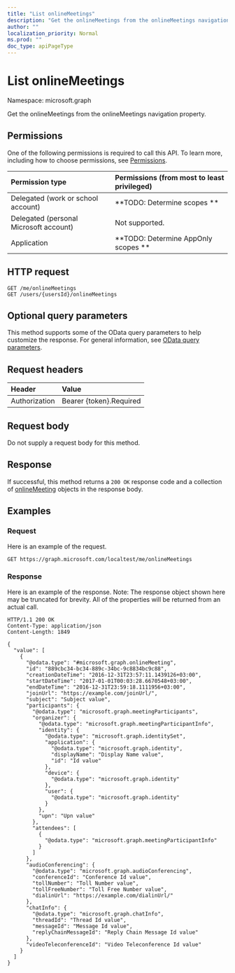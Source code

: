 ```yaml
---
title: "List onlineMeetings"
description: "Get the onlineMeetings from the onlineMeetings navigation property."
author: ""
localization_priority: Normal
ms.prod: ""
doc_type: apiPageType
---
```


# List onlineMeetings

Namespace: microsoft.graph

Get the onlineMeetings from the onlineMeetings navigation property.

## Permissions
One of the following permissions is required to call this API. To learn more, including how to choose permissions, see [Permissions](/concepts/permissions-reference.md).

|Permission type|Permissions (from most to least privileged)|
|:---|:---|
|Delegated (work or school account)|**TODO: Determine scopes **|
|Delegated (personal Microsoft account)|Not supported.|
|Application|**TODO: Determine AppOnly scopes **|

## HTTP request
<!-- {
  "blockType": "ignored"
}
-->
``` http
GET /me/onlineMeetings
GET /users/{usersId}/onlineMeetings
```

## Optional query parameters
This method supports some of the OData query parameters to help customize the response. For general information, see [OData query parameters](/graph/query-parameters).

## Request headers
|Header|Value|
|:---|:---|
|Authorization|Bearer {token}.Required|

## Request body
Do not supply a request body for this method.

## Response
If successful, this method returns a `200 OK` response code and a collection of [onlineMeeting](../resources/onlinemeeting.md) objects in the response body.

## Examples

### Request
Here is an example of the request.
<!-- {
  "blockType": "request",
  "name": "get_onlinemeeting"
}
-->
``` http
GET https://graph.microsoft.com/localtest/me/onlineMeetings
```

### Response
Here is an example of the response. Note: The response object shown here may be truncated for brevity. All of the properties will be returned from an actual call.
<!-- {
  "blockType": "response",
  "truncated": true,
  "@odata.type": "collection(microsoft.graph.onlinemeeting)"
}
-->
``` http
HTTP/1.1 200 OK
Content-Type: application/json
Content-Length: 1849

{
  "value": [
    {
      "@odata.type": "#microsoft.graph.onlineMeeting",
      "id": "889cbc34-bc34-889c-34bc-9c8834bc9c88",
      "creationDateTime": "2016-12-31T23:57:11.1439126+03:00",
      "startDateTime": "2017-01-01T00:03:28.6670548+03:00",
      "endDateTime": "2016-12-31T23:59:18.1111956+03:00",
      "joinUrl": "https://example.com/joinUrl/",
      "subject": "Subject value",
      "participants": {
        "@odata.type": "microsoft.graph.meetingParticipants",
        "organizer": {
          "@odata.type": "microsoft.graph.meetingParticipantInfo",
          "identity": {
            "@odata.type": "microsoft.graph.identitySet",
            "application": {
              "@odata.type": "microsoft.graph.identity",
              "displayName": "Display Name value",
              "id": "Id value"
            },
            "device": {
              "@odata.type": "microsoft.graph.identity"
            },
            "user": {
              "@odata.type": "microsoft.graph.identity"
            }
          },
          "upn": "Upn value"
        },
        "attendees": [
          {
            "@odata.type": "microsoft.graph.meetingParticipantInfo"
          }
        ]
      },
      "audioConferencing": {
        "@odata.type": "microsoft.graph.audioConferencing",
        "conferenceId": "Conference Id value",
        "tollNumber": "Toll Number value",
        "tollFreeNumber": "Toll Free Number value",
        "dialinUrl": "https://example.com/dialinUrl/"
      },
      "chatInfo": {
        "@odata.type": "microsoft.graph.chatInfo",
        "threadId": "Thread Id value",
        "messageId": "Message Id value",
        "replyChainMessageId": "Reply Chain Message Id value"
      },
      "videoTeleconferenceId": "Video Teleconference Id value"
    }
  ]
}
```

